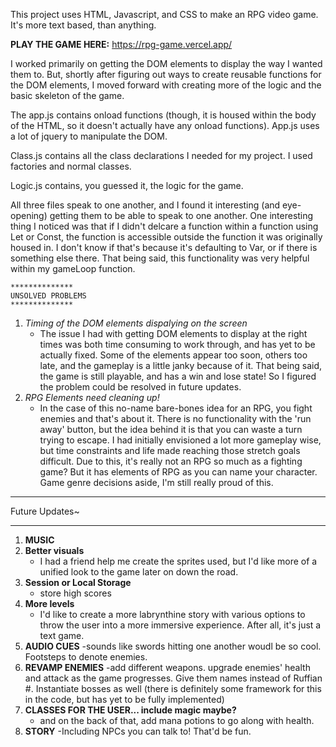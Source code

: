 This project uses HTML, Javascript, and CSS to make an RPG video game. It's more text based, than anything.

**PLAY THE GAME HERE:** https://rpg-game.vercel.app/

I worked primarily on getting the DOM elements to display the way I wanted them to. But, shortly after figuring out ways to create reusable functions for the DOM elements, I moved forward with creating more of the logic and the basic skeleton of the game.

The app.js contains onload functions (though, it is housed within the body of the HTML, so it doesn't actually have any onload functions). App.js uses a lot of jquery to manipulate the DOM.

Class.js contains all the class declarations I needed for my project. I used factories and normal classes.

Logic.js contains, you guessed it, the logic for the game.

All three files speak to one another, and I found it interesting (and eye-opening) getting them to be able to speak to one another. One interesting thing I noticed was that if I didn't delcare a function within a function using Let or Const, the function is accessible outside the function it was originally housed in. I don't know if that's because it's defaulting to Var, or if there is something else there. That being said, this functionality was very helpful within my gameLoop function.

```
**************
UNSOLVED PROBLEMS
**************
```

1. _Timing of the DOM elements dispalying on the screen_
   - The issue I had with getting DOM elements to display at the right times was both time consuming to work through, and has yet to be actually fixed. Some of the elements appear too soon, others too late, and the gameplay is a little janky because of it. That being said, the game is still playable, and has a win and lose state! So I figured the problem could be resolved in future updates.
2. _RPG Elements need cleaning up!_
   - In the case of this no-name bare-bones idea for an RPG, you fight enemies and that's about it. There is no functionality with the 'run away' button, but the idea behind it is that you can waste a turn trying to escape. I had initially envisioned a lot more gameplay wise, but time constraints and life made reaching those stretch goals difficult. Due to this, it's really not an RPG so much as a fighting game? But it has elements of RPG as you can name your character.
     Game genre decisions aside, I'm still really proud of this.

---

Future Updates~

---

1. **MUSIC**
2. **Better visuals**
   - I had a friend help me create the sprites used, but I'd like more of a unified look to the game later on down the road.
3. **Session or Local Storage**
   - store high scores
4. **More levels**
   - I'd like to create a more labrynthine story with various options to throw the user into a more immersive experience. After all, it's just a text game.
5. **AUDIO CUES**
   -sounds like swords hitting one another woudl be so cool. Footsteps to denote enemies.
6. **REVAMP ENEMIES**
   -add different weapons. upgrade enemies' health and attack as the game progresses. Give them names instead of Ruffian #. Instantiate bosses as well (there is definitely some framework for this in the code, but has yet to be fully implemented)
7. **CLASSES FOR THE USER... include magic maybe?**
   - and on the back of that, add mana potions to go along with health.
8. **STORY**
   -Including NPCs you can talk to! That'd be fun.
